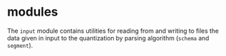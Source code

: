 #  modules

The `input` module contains utilities for reading from and writing to files the data given in input
to the quantization by parsing algorithm (`schema` and `segment`).


